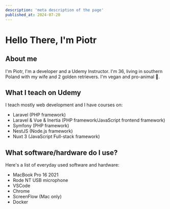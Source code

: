 ```yaml
---
description: 'meta description of the page'
published_at: 2024-07-20
--- 
```

# Hello There, I'm Piotr

## About me

I'm Piotr, I'm a developer and a Udemy Instructor. I'm 36, living in southern Poland with my wife and 2  golden retrievers. I'm vegan and pro-animal 🥑.

## What I teach on Udemy

I teach mostly web development and I have courses on:

- Laravel (PHP framework)
- Laravel & Vue & Inertia (PHP framework/JavaScript frontend framework)
- Symfony (PHP framework)
- NestJS (Node.js framework)
- Nuxt 3 (JavaScript Full-stack framework)

## What software/hardware do I use?

Here's a list of everyday used software and hardware:

- MacBook Pro 16 2021
- Rode NT USB microphone
- VSCode
- Chrome
- ScreenFlow (Mac only)
- Docker